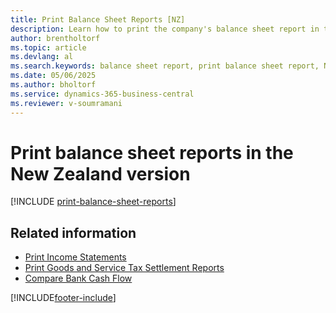 ```yaml
---
title: Print Balance Sheet Reports [NZ]
description: Learn how to print the company's balance sheet report in the New Zealand version of Business Central
author: brentholtorf
ms.topic: article
ms.devlang: al
ms.search.keywords: balance sheet report, print balance sheet report, New Zealand version
ms.date: 05/06/2025
ms.author: bholtorf
ms.service: dynamics-365-business-central
ms.reviewer: v-soumramani
---
```


# Print balance sheet reports in the New Zealand version

[!INCLUDE [print-balance-sheet-reports](../includes/AUNZ/print-balance-sheet-reports.md)]

## Related information

- [Print Income Statements](how-to-print-income-statements.md)
- [Print Goods and Service Tax Settlement Reports](how-to-print-goods-and-service-tax-settlement-reports.md)  
- [Compare Bank Cash Flow](how-to-compare-bank-cash-flow.md)

[!INCLUDE[footer-include](../../includes/footer-banner.md)]
